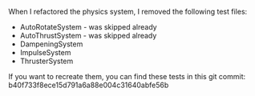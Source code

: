 When I refactored the physics system, I removed the following test files:

- AutoRotateSystem - was skipped already
- AutoThrustSystem - was skipped already
- DampeningSystem
- ImpulseSystem
- ThrusterSystem

If you want to recreate them, you can find these tests in this git commit:
b40f733f8ece15d791a6a88e004c31640abfe56b
